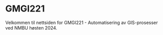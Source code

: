 # GMGI221

Velkommen til nettsiden for GMGI221 - Automatisering av GIS-prosesser ved NMBU høsten 2024.